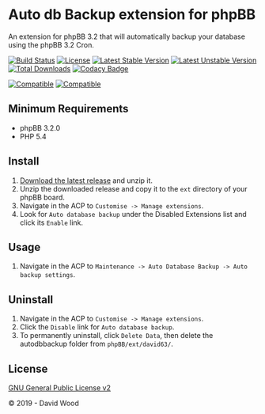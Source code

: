 # Auto db Backup extension for phpBB

An extension for phpBB 3.2 that will automatically backup your database using the phpBB 3.2 Cron.

[![Build Status](https://travis-ci.com/david63/autodbbackup.svg?branch=master)](https://travis-ci.com/david63/autodbbackup)
[![License](https://poser.pugx.org/david63/autodbbackup/license)](https://packagist.org/packages/david63/autodbbackup)
[![Latest Stable Version](https://poser.pugx.org/david63/autodbbackup/v/stable)](https://packagist.org/packages/david63/autodbbackup)
[![Latest Unstable Version](https://poser.pugx.org/david63/autodbbackup/v/unstable)](https://packagist.org/packages/david63/autodbbackup)
[![Total Downloads](https://poser.pugx.org/david63/autodbbackup/downloads)](https://packagist.org/packages/david63/autodbbackup)
[![Codacy Badge](https://api.codacy.com/project/badge/Grade/ca60af3fa41346e4bfa0cea42a016254)](https://www.codacy.com/manual/david63/autodbbackup?utm_source=github.com&amp;utm_medium=referral&amp;utm_content=david63/autodbbackup&amp;utm_campaign=Badge_Grade)

 [![Compatible](https://img.shields.io/badge/compatible-phpBB:3.2.x-blue.svg)](https://shields.io/)
 [![Compatible](https://img.shields.io/badge/compatible-phpBB:3.3.x-blue.svg)](https://shields.io/)

## Minimum Requirements
* phpBB 3.2.0
* PHP 5.4

## Install
1. [Download the latest release](https://github.com/david63/autodbbackup/archive/3.2.zip) and unzip it.
2. Unzip the downloaded release and copy it to the `ext` directory of your phpBB board.
3. Navigate in the ACP to `Customise -> Manage extensions`.
4. Look for `Auto database backup` under the Disabled Extensions list and click its `Enable` link.

## Usage
1. Navigate in the ACP to `Maintenance -> Auto Database Backup -> Auto backup settings`.

## Uninstall
1. Navigate in the ACP to `Customise -> Manage extensions`.
2. Click the `Disable` link for `Auto database backup`.
3. To permanently uninstall, click `Delete Data`, then delete the autodbbackup folder from `phpBB/ext/david63/`.

## License
[GNU General Public License v2](http://opensource.org/licenses/GPL-2.0)

© 2019 - David Wood